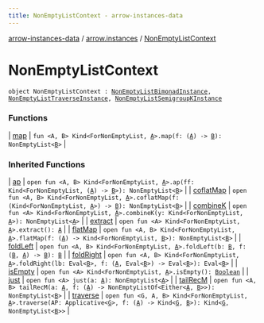 ```yaml
---
title: NonEmptyListContext - arrow-instances-data
---
```


[arrow-instances-data](../../index.html) / [arrow.instances](../index.html) / [NonEmptyListContext](./index.html)

# NonEmptyListContext

`object NonEmptyListContext : `[`NonEmptyListBimonadInstance`](../-non-empty-list-bimonad-instance/index.html)`, `[`NonEmptyListTraverseInstance`](../-non-empty-list-traverse-instance/index.html)`, `[`NonEmptyListSemigroupKInstance`](../-non-empty-list-semigroup-k-instance/index.html)

### Functions

| [map](map.html) | `fun <A, B> Kind<ForNonEmptyList, `[`A`](map.html#A)`>.map(f: (`[`A`](map.html#A)`) -> `[`B`](map.html#B)`): NonEmptyList<`[`B`](map.html#B)`>` |

### Inherited Functions

| [ap](../-non-empty-list-bimonad-instance/ap.html) | `open fun <A, B> Kind<ForNonEmptyList, `[`A`](../-non-empty-list-bimonad-instance/ap.html#A)`>.ap(ff: Kind<ForNonEmptyList, (`[`A`](../-non-empty-list-bimonad-instance/ap.html#A)`) -> `[`B`](../-non-empty-list-bimonad-instance/ap.html#B)`>): NonEmptyList<`[`B`](../-non-empty-list-bimonad-instance/ap.html#B)`>` |
| [coflatMap](../-non-empty-list-bimonad-instance/coflat-map.html) | `open fun <A, B> Kind<ForNonEmptyList, `[`A`](../-non-empty-list-bimonad-instance/coflat-map.html#A)`>.coflatMap(f: (Kind<ForNonEmptyList, `[`A`](../-non-empty-list-bimonad-instance/coflat-map.html#A)`>) -> `[`B`](../-non-empty-list-bimonad-instance/coflat-map.html#B)`): NonEmptyList<`[`B`](../-non-empty-list-bimonad-instance/coflat-map.html#B)`>` |
| [combineK](../-non-empty-list-semigroup-k-instance/combine-k.html) | `open fun <A> Kind<ForNonEmptyList, `[`A`](../-non-empty-list-semigroup-k-instance/combine-k.html#A)`>.combineK(y: Kind<ForNonEmptyList, `[`A`](../-non-empty-list-semigroup-k-instance/combine-k.html#A)`>): NonEmptyList<`[`A`](../-non-empty-list-semigroup-k-instance/combine-k.html#A)`>` |
| [extract](../-non-empty-list-bimonad-instance/extract.html) | `open fun <A> Kind<ForNonEmptyList, `[`A`](../-non-empty-list-bimonad-instance/extract.html#A)`>.extract(): `[`A`](../-non-empty-list-bimonad-instance/extract.html#A) |
| [flatMap](../-non-empty-list-bimonad-instance/flat-map.html) | `open fun <A, B> Kind<ForNonEmptyList, `[`A`](../-non-empty-list-bimonad-instance/flat-map.html#A)`>.flatMap(f: (`[`A`](../-non-empty-list-bimonad-instance/flat-map.html#A)`) -> Kind<ForNonEmptyList, `[`B`](../-non-empty-list-bimonad-instance/flat-map.html#B)`>): NonEmptyList<`[`B`](../-non-empty-list-bimonad-instance/flat-map.html#B)`>` |
| [foldLeft](../-non-empty-list-traverse-instance/fold-left.html) | `open fun <A, B> Kind<ForNonEmptyList, `[`A`](../-non-empty-list-traverse-instance/fold-left.html#A)`>.foldLeft(b: `[`B`](../-non-empty-list-traverse-instance/fold-left.html#B)`, f: (`[`B`](../-non-empty-list-traverse-instance/fold-left.html#B)`, `[`A`](../-non-empty-list-traverse-instance/fold-left.html#A)`) -> `[`B`](../-non-empty-list-traverse-instance/fold-left.html#B)`): `[`B`](../-non-empty-list-traverse-instance/fold-left.html#B) |
| [foldRight](../-non-empty-list-traverse-instance/fold-right.html) | `open fun <A, B> Kind<ForNonEmptyList, `[`A`](../-non-empty-list-traverse-instance/fold-right.html#A)`>.foldRight(lb: Eval<`[`B`](../-non-empty-list-traverse-instance/fold-right.html#B)`>, f: (`[`A`](../-non-empty-list-traverse-instance/fold-right.html#A)`, Eval<`[`B`](../-non-empty-list-traverse-instance/fold-right.html#B)`>) -> Eval<`[`B`](../-non-empty-list-traverse-instance/fold-right.html#B)`>): Eval<`[`B`](../-non-empty-list-traverse-instance/fold-right.html#B)`>` |
| [isEmpty](../-non-empty-list-traverse-instance/is-empty.html) | `open fun <A> Kind<ForNonEmptyList, `[`A`](../-non-empty-list-traverse-instance/is-empty.html#A)`>.isEmpty(): `[`Boolean`](https://kotlinlang.org/api/latest/jvm/stdlib/kotlin/-boolean/index.html) |
| [just](../-non-empty-list-bimonad-instance/just.html) | `open fun <A> just(a: `[`A`](../-non-empty-list-bimonad-instance/just.html#A)`): NonEmptyList<`[`A`](../-non-empty-list-bimonad-instance/just.html#A)`>` |
| [tailRecM](../-non-empty-list-bimonad-instance/tail-rec-m.html) | `open fun <A, B> tailRecM(a: `[`A`](../-non-empty-list-bimonad-instance/tail-rec-m.html#A)`, f: (`[`A`](../-non-empty-list-bimonad-instance/tail-rec-m.html#A)`) -> NonEmptyListOf<Either<`[`A`](../-non-empty-list-bimonad-instance/tail-rec-m.html#A)`, `[`B`](../-non-empty-list-bimonad-instance/tail-rec-m.html#B)`>>): NonEmptyList<`[`B`](../-non-empty-list-bimonad-instance/tail-rec-m.html#B)`>` |
| [traverse](../-non-empty-list-traverse-instance/traverse.html) | `open fun <G, A, B> Kind<ForNonEmptyList, `[`A`](../-non-empty-list-traverse-instance/traverse.html#A)`>.traverse(AP: Applicative<`[`G`](../-non-empty-list-traverse-instance/traverse.html#G)`>, f: (`[`A`](../-non-empty-list-traverse-instance/traverse.html#A)`) -> Kind<`[`G`](../-non-empty-list-traverse-instance/traverse.html#G)`, `[`B`](../-non-empty-list-traverse-instance/traverse.html#B)`>): Kind<`[`G`](../-non-empty-list-traverse-instance/traverse.html#G)`, NonEmptyList<`[`B`](../-non-empty-list-traverse-instance/traverse.html#B)`>>` |


